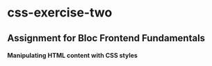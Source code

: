 # css-exercise-two
## Assignment for Bloc Frontend Fundamentals
#### Manipulating HTML content with CSS styles
